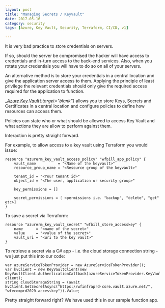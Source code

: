 ```yaml
---
layout: post
title: "Managing Secrets / KeyVault"
date: 2017-05-16
category: security
tags: [Azure, Key Vault, Security, Terraform, CI/CD, v1]

---
```


It is very bad practice to store credentials on servers.

If so, should the server be compromised the hacker will have access to credentials and in-turn access to the back-end services.  Also, when you rotate your credentials you will have to do so on all of your servers.

An alternative method is to store your credentials in a central location and give the application server access to them.  Applying the principle of least privilege the relevant credentials should only give the required access required for the application to function.

__[Azure Key Vault](https://azure.microsoft.com/en-us/services/key-vault/){:target="_blank"}__
allows you to store Keys, Secrets and Certificates in a central location and configure policies to define how resources can access them.

Policies can state who or what should be allowed to access Key Vault and what actions they are allow to perform against them.


Interaction is pretty straight forward.

For example, to allow access to a key vault using Terraform you would issue:

~~~~~~
resource "azurerm_key_vault_access_policy" "wfbill_app_policy" {
    vault_name          = "<Name of the keyvault>"
    resource_group_name = "<Resource group of the keyvault>"

    tenant_id = "<Your tenant id>"
    object_id = "<The user, application or security group>"

    key_permissions = []

    secret_permissions = [ <permissions i.e. "backup", "delete", "get" etc>]
}
~~~~~~

To save a secret via Terraform:

~~~~~~
resource "azurerm_key_vault_secret" "wfbill_store_accesskey" {
    name      = "<name of the secret>"
    value     = "<value of the secret>"
    vault_uri = "<uri to the key vault>"
}
~~~~~~

To retrieve a secret via a C# app - i.e. the cloud storage connection string - we just put this into our code:

~~~~~~
var azureServiceTokenProvider = new AzureServiceTokenProvider();
var kvClient = new KeyVaultClient(new KeyVaultClient.AuthenticationCallback(azureServiceTokenProvider.KeyVaultTokenCallback), client);
string cloudStorageString = (await kvClient.GetSecretAsync("https://wfinfraprd-core.vault.azure.net/", "wfecomprd2020-accesskey")).Value;
~~~~~~
Pretty straight forward right?  We have used this in our sample function app. 